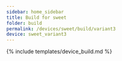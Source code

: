 ```yaml
---
sidebar: home_sidebar
title: Build for sweet
folder: build
permalink: /devices/sweet/build/variant3
device: sweet_variant3
---
```

{% include templates/device_build.md %}
